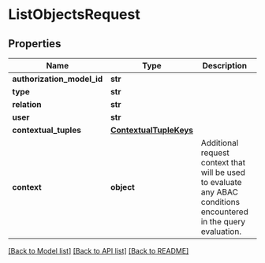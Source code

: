 # ListObjectsRequest


## Properties
Name | Type | Description | Notes
------------ | ------------- | ------------- | -------------
**authorization_model_id** | **str** |  | [optional] 
**type** | **str** |  | 
**relation** | **str** |  | 
**user** | **str** |  | 
**contextual_tuples** | [**ContextualTupleKeys**](ContextualTupleKeys.md) |  | [optional] 
**context** | **object** | Additional request context that will be used to evaluate any ABAC conditions encountered in the query evaluation. | [optional] 

[[Back to Model list]](../README.md#documentation-for-models) [[Back to API list]](../README.md#documentation-for-api-endpoints) [[Back to README]](../README.md)


